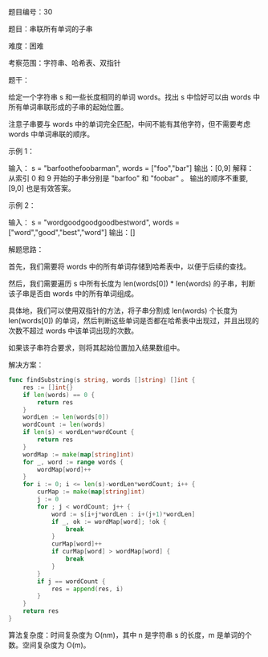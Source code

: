 题目编号：30

题目：串联所有单词的子串

难度：困难

考察范围：字符串、哈希表、双指针

题干：

给定一个字符串 s 和一些长度相同的单词 words。找出 s 中恰好可以由 words 中所有单词串联形成的子串的起始位置。

注意子串要与 words 中的单词完全匹配，中间不能有其他字符，但不需要考虑 words 中单词串联的顺序。

示例 1：

输入：
  s = "barfoothefoobarman",
  words = ["foo","bar"]
输出：[0,9]
解释：
从索引 0 和 9 开始的子串分别是 "barfoo" 和 "foobar" 。
输出的顺序不重要, [9,0] 也是有效答案。

示例 2：

输入：
  s = "wordgoodgoodgoodbestword",
  words = ["word","good","best","word"]
输出：[]

解题思路：

首先，我们需要将 words 中的所有单词存储到哈希表中，以便于后续的查找。

然后，我们需要遍历 s 中所有长度为 len(words[0]) * len(words) 的子串，判断该子串是否由 words 中的所有单词组成。

具体地，我们可以使用双指针的方法，将子串分割成 len(words) 个长度为 len(words[0]) 的单词，然后判断这些单词是否都在哈希表中出现过，并且出现的次数不超过 words 中该单词出现的次数。

如果该子串符合要求，则将其起始位置加入结果数组中。

解决方案：

```go
func findSubstring(s string, words []string) []int {
    res := []int{}
    if len(words) == 0 {
        return res
    }
    wordLen := len(words[0])
    wordCount := len(words)
    if len(s) < wordLen*wordCount {
        return res
    }
    wordMap := make(map[string]int)
    for _, word := range words {
        wordMap[word]++
    }
    for i := 0; i <= len(s)-wordLen*wordCount; i++ {
        curMap := make(map[string]int)
        j := 0
        for ; j < wordCount; j++ {
            word := s[i+j*wordLen : i+(j+1)*wordLen]
            if _, ok := wordMap[word]; !ok {
                break
            }
            curMap[word]++
            if curMap[word] > wordMap[word] {
                break
            }
        }
        if j == wordCount {
            res = append(res, i)
        }
    }
    return res
}
```

算法复杂度：时间复杂度为 O(nm)，其中 n 是字符串 s 的长度，m 是单词的个数。空间复杂度为 O(m)。
